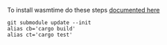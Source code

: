 
To install wasmtime do these steps
[documented here](https://bytecodealliance.github.io/wasmtime/contributing-building.html)

```
git submodule update --init
alias cb='cargo build'
alias ct='cargo test'
```
